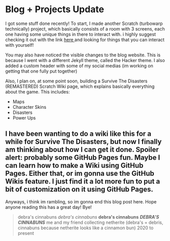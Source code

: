 # Blog + Projects Update
I got some stuff done recently! To start, I made another Scratch (turbowarp technically) project, which basically consists of a room with 3 screens, each one having some unique things in there to interact with. i highly suggest checking it out with the link 
[here ](https://dbshorts.github.io/Damians-Room/)
and looking for things that you can interact with yourself!

You may also have noticed the visible changes to the blog website. This is because I went with a different Jekyll theme, called the Hacker theme. I also added a custom header with some of my social medias (im working on getting that one fully put together)

Also, I plan on, at some point soon, building a Survive The Disasters (REMASTERED) Scratch Wiki page, which explains basically everything about the game. This includes:
- Maps
- Character Skins
- Disasters
- Power Ups

I have been wanting to do a wiki like this for a while for Survive The Disasters, but now I finally am thinking about how I can get it done. Spoiler alert: probably some GitHub Pages fun. Maybe I can learn how to make a Wiki using GitHub Pages. Either that, or im gonna use the GitHub Wikis feature. I just find it a lot more fun to put a bit of customization on it using GitHub Pages.
---
Anyways, i think im rambling, so im gonna end this blog post here. Hope anyone reading this has a great day! Bye!
> debra's cinnabuns *debra's cinnabuns* **debra's cinnabuns** ***DEBRA'S CINNABUNS***
me and my friend collecting netherite (debra's = debris, cinnabuns because netherite looks like a cinnamon bun) 2020 to present
